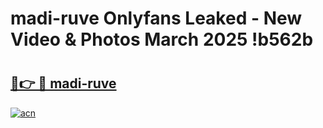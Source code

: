 # madi-ruve Onlyfans Leaked - New Video & Photos March 2025 !b562b

# <h2><a href="https://m9n654.iuczelnia.edu.pl?title=madi-ruve&ref=b562b">🔗👉 🔴 madi-ruve</a></h2>

[![acn](https://github.com/user-attachments/assets/0f9c940e-d8b0-45ae-aac7-cd30a18b3e1c)](https://m9n654.iuczelnia.edu.pl?title=madi-ruve&ref=b562b)

